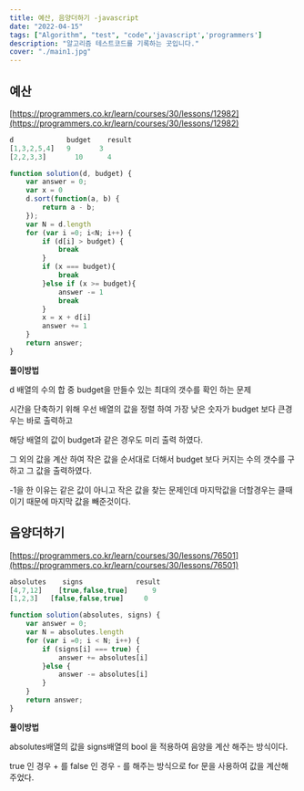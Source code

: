 ```yaml
---
title: 예산, 음양더하기 -javascript
date: "2022-04-15"
tags: ["Algorithm", "test", "code",'javascript','programmers']
description: "알고리즘 테스트코드를 기록하는 곳입니다."
cover: "./main1.jpg"
---
```


## 예산

[https://programmers.co.kr/learn/courses/30/lessons/12982](https://programmers.co.kr/learn/courses/30/lessons/12982)

```javascript
d	          budget	result
[1,3,2,5,4]	  9	      3
[2,2,3,3]	    10	    4

function solution(d, budget) {
    var answer = 0;
    var x = 0
    d.sort(function(a, b) {
        return a - b;
    });
    var N = d.length
    for (var i =0; i<N; i++) {
        if (d[i] > budget) {
            break
        }
        if (x === budget){
            break
        }else if (x >= budget){
            answer -= 1
            break
        }
        x = x + d[i]
        answer += 1
    }
    return answer;
}
```

**풀이방법**

d 배열의 수의 합 중 budget을 만들수 있는 최대의 갯수를 확인 하는 문제

시간을 단축하기 위해 우선 배열의 값을 정렬 하여 가장 낮은 숫자가 budget 보다 큰경우는 바로 출력하고

해당 배열의 값이 budget과 같은 경우도 미리 출력 하였다.

그 외의 값을 계산 하여 작은 값을 순서대로 더해서 budget 보다 커지는 수의  갯수를 구하고 그 값을 출력하였다.

-1을 한 이유는 같은 값이 아니고 작은 값을 찾는 문제인데 마지막값을 더할경우는 클때 이기 때문에  마지막 값을 빼준것이다.




## 음양더하기

[https://programmers.co.kr/learn/courses/30/lessons/76501](https://programmers.co.kr/learn/courses/30/lessons/76501)

```javascript
absolutes	 signs	           result
[4,7,12]	[true,false,true]	   9
[1,2,3]	  [false,false,true]	 0

function solution(absolutes, signs) {
    var answer = 0;
    var N = absolutes.length
    for (var i =0; i < N; i++) {
        if (signs[i] === true) {
            answer += absolutes[i]  
        }else {
            answer -= absolutes[i]
        }
    }
    return answer;
}
```

**풀이방법**

absolutes배열의 값을 signs배열의 bool 을 적용하여 음양을 계산 해주는 방식이다.

true 인 경우 + 를 false 인 경우 - 를 해주는 방식으로 for 문을 사용하여 값을 계산해 주었다.